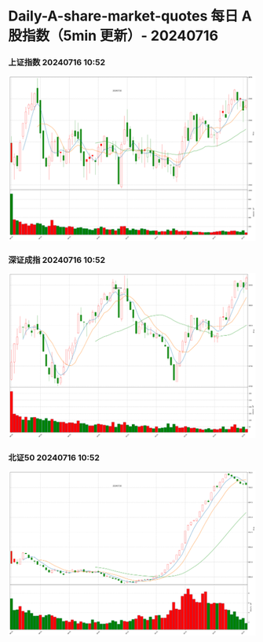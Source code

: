 
# Daily-A-share-market-quotes 每日 A 股指数（5min 更新）- 20240716

### 上证指数 20240716 10:52
![](./fig/2024/7/20240716-sh000001.png)

### 深证成指 20240716 10:52
![](./fig/2024/7/20240716-sz399001.png)

### 北证50 20240716 10:52
![](./fig/2024/7/20240716-bj899050.png)
